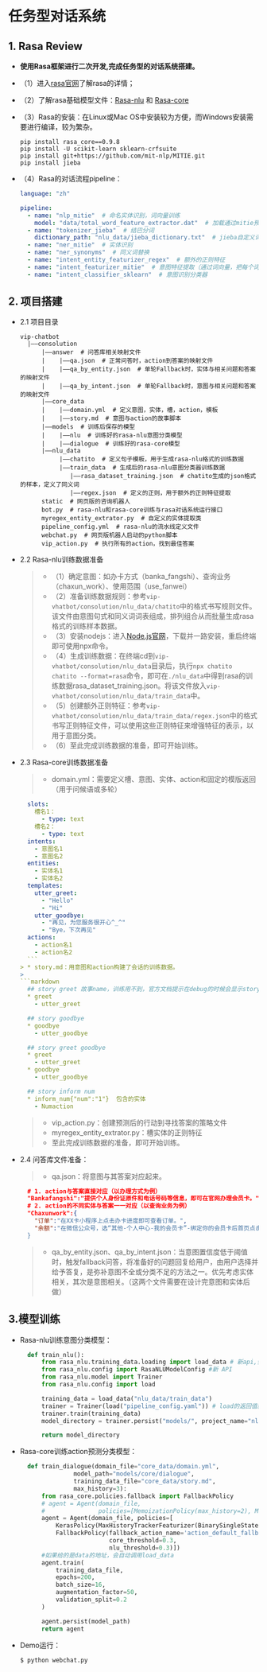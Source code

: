 # 任务型对话系统


## 1. Rasa Review

*   **使用Rasa框架进行二次开发,完成任务型的对话系统搭建。**

* （1）进入[rasa官网](https://rasa.com/)了解rasa的详情；

* （2）了解rasa基础模型文件：[Rasa-nlu](https://github.com/RasaHQ/rasa_nlu) 和 [Rasa-core](https://github.com/RasaHQ/rasa_core)

* （3）Rasa的安装：在Linux或Mac OS中安装较为方便，而Windows安装需要进行编译，较为繁杂。
  
  ```
  pip install rasa_core==0.9.8
  pip install -U scikit-learn sklearn-crfsuite
  pip install git+https://github.com/mit-nlp/MITIE.git
  pip install jieba
  ```
* （4）Rasa的对话流程pipeline：
  
  ```yaml
  language: "zh"

  pipeline:
    - name: "nlp_mitie"  # 命名实体识别，词向量训练
      model: "data/total_word_feature_extractor.dat"  # 加载通过mitie预训练的词向量模型
    - name: "tokenizer_jieba"  # 结巴分词
      dictionary_path: "nlu_data/jieba_dictionary.txt"  # jieba自定义词典
    - name: "ner_mitie"  # 实体识别
    - name: "ner_synonyms"  # 同义词替换
    - name: "intent_entity_featurizer_regex"  # 额外的正则特征
    - name: "intent_featurizer_mitie"  # 意图特征提取（通过词向量，把每个词的词向量相加后取平均，作为句子特征的表示，作为sk-learn的输入）
    - name: "intent_classifier_sklearn"  # 意图识别分类器
  ```


## 2. 项目搭建

* 2.1 项目目录
  
  ```
  vip-chatbot
    |——consolution
        |——answer  # 问答库相关映射文件
        |    |——qa.json  # 正常问答时，action到答案的映射文件
        |    |——qa_by_entity.json  # 单轮Fallback时，实体与相关问题和答案的映射文件
        |    |——qa_by_intent.json  # 单轮Fallback时，意图与相关问题和答案的映射文件
        |——core_data  
        |    |——domain.yml  # 定义意图，实体，槽，action，模板
        |    |——story.md  # 意图与action的故事脚本
        |——models  # 训练后保存的模型
        |    |——nlu  # 训练好的rasa-nlu意图分类模型
        |    |——dialogue  # 训练好的rasa-core模型
        |——nlu_data
             |——chatito  # 定义句子模板，用于生成rasa-nlu格式的训练数据
             |——train_data  # 生成后的rasa-nlu意图分类器训练数据
                |——rasa_dataset_training.json  # chatito生成的json格式的样本，定义了同义词
                |——regex.json  # 定义的正则，用于额外的正则特征提取
        static  # 网页版的咨询机器人
        bot.py  # rasa-nlu和rasa-core训练与rasa对话系统运行接口
        myregex_entity_extrator.py  # 自定义的实体提取类
        pipeline_config.yml  # rasa-nlu的流水线定义文件
        webchat.py  # 网页版机器人启动的python脚本
        vip_action.py  # 执行所有的action，找到最佳答案

  ```

* 2.2 Rasa-nlu训练数据准备
  
  > * （1）确定意图：如办卡方式（banka_fangshi）、查询业务（chaxun_work）、使用范围（use_fanwei）
  > * （2）准备训练数据规则：参考`vip-vhatbot/consolution/nlu_data/chatito`中的格式书写规则文件。该文件由意图句式和同义词词表组成，排列组合从而批量生成rasa格式的训练样本数据。
  > * （3）安装nodejs：进入[Node.js官网](https://nodejs.org/en/)，下载并一路安装，重启终端即可使用npx命令。
  > * （4）生成训练数据：在终端cd到`vip-vhatbot/consolution/nlu_data`目录后，执行`npx chatito chatito --format=rasa`命令，即可在`./nlu_data`中得到rasa的训练数据rasa_dataset_training.json。将该文件放入`vip-vhatbot/consolution/nlu_data/train_data`中。
  > * （5）创建额外正则特征：参考`vip-vhatbot/consolution/nlu_data/train_data/regex.json`中的格式书写正则特征文件，可以使用这些正则特征来增强特征的表示，以用于意图分类。
  > * （6）至此完成训练数据的准备，即可开始训练。

* 2.3 Rasa-core训练数据准备
  
  > * domain.yml：需要定义槽、意图、实体、action和固定的模版返回（用于问候语或多轮）
  >  
    ```yaml
      slots:
        槽名1：
          - type: text
        槽名2：
          - type: text
      intents:
        - 意图名1
        - 意图名2
      entities:
        - 实体名1
        - 实体名2
      templates:
        utter_greet:
          - "Hello"
          - "Hi"
        utter_goodbye:
          - "再见，为您服务很开心^_^"
          - "Bye，下次再见"
      actions:
        - action名1
        - action名2
      ```
  > * story.md：用意图和action构建了会话的训练数据。
  >  
    ```markdown
      ## story greet 故事name，训练用不到，官方文档提示在debug的时候会显示story的名字
      * greet
        - utter_greet

      ## story goodbye
      * goodbye
        - utter_goodbye

      ## story greet goodbye
      * greet
        - utter_greet
      * goodbye
        - utter_goodbye

      ## story inform num
      * inform_num{"num":"1"}  包含的实体
        - Numaction
     ```
  > * vip_action.py：创建预测后的行动到寻找答案的策略文件
  > * myregex_entity_extrator.py：槽实体的正则特征
  > * 至此完成训练数据的准备，即可开始训练。

* 2.4 问答库文件准备：
  
  > * qa.json：将意图与其答案对应起来。 
    ```json
      # 1. action与答案直接对应（以办理方式为例）
      "Bankafangshi":"提供个人身份证原件和电话号码等信息，即可在官网办理会员卡。"
      # 2. action的不同实体与答案一一对应（以查询业务为例）
      "Chaxunwork":{
        "订单":"在XX卡小程序上点击办卡进度即可查看订单。",
        "余额":"在微信公众号，选“其他-个人中心-我的会员卡”-绑定你的会员卡后首页点击会员卡—“账单查询”按钮，进入账单查询界面即可查询余额。
      }
    ```
  > * qa_by_entity.json、qa_by_intent.json：当意图置信度低于阈值时，触发fallback问答，将准备好的问题回复给用户，由用户选择并给予答复，是弥补意图不全或分类不足的方法之一。优先考虑实体相关，其次是意图相关。（这两个文件需要在设计完意图和实体后做）

## 3.模型训练
* Rasa-nlu训练意图分类模型：

  ```python
    def train_nlu():
        from rasa_nlu.training_data.loading import load_data # 新api,会将目录下的所有文件合并
        from rasa_nlu.config import RasaNLUModelConfig #新 API
        from rasa_nlu.model import Trainer
        from rasa_nlu.config import load

        training_data = load_data("nlu_data/train_data")
        trainer = Trainer(load("pipeline_config.yaml")) # load的返回值就是一个RasaNLUModelConfig对象，而且其初始化需要传入的不是文件名，而是读取的配置文件内容，一个字典
        trainer.train(training_data)
        model_directory = trainer.persist("models/", project_name="nlu",fixed_nmodel_name="model_ner_reg_all") # 意图分类模型保存路径

        return model_directory

  ```
* Rasa-core训练action预测分类模型：
  ```python
    def train_dialogue(domain_file="core_data/domain.yml",
                 model_path="models/core/dialogue",
                 training_data_file="core_data/story.md",
                 max_history=3):
        from rasa_core.policies.fallback import FallbackPolicy
        # agent = Agent(domain_file,
        #               policies=[MemoizationPolicy(max_history=2), MobilePolicy()])
        agent = Agent(domain_file, policies=[
            KerasPolicy(MaxHistoryTrackerFeaturizer(BinarySingleStateFeaturizer(),max_history=max_history)),
            FallbackPolicy(fallback_action_name='action_default_fallback',
                           core_threshold=0.3,
                           nlu_threshold=0.3)])
        #如果给的是data的地址，会自动调用load_data
        agent.train(
            training_data_file,
            epochs=200,
            batch_size=16,
            augmentation_factor=50,
            validation_split=0.2
        )

        agent.persist(model_path)
        return agent

    ```
* Demo运行：
    ```
    $ python webchat.py
    ```
